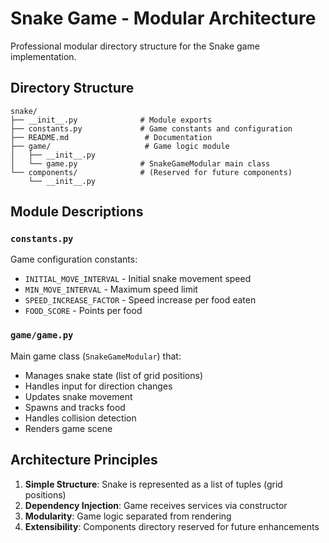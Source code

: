 # Snake Game - Modular Architecture

Professional modular directory structure for the Snake game implementation.

## Directory Structure

```
snake/
├── __init__.py              # Module exports
├── constants.py             # Game constants and configuration
├── README.md                 # Documentation
├── game/                     # Game logic module
│   ├── __init__.py
│   └── game.py              # SnakeGameModular main class
└── components/              # (Reserved for future components)
    └── __init__.py
```

## Module Descriptions

### `constants.py`
Game configuration constants:
- `INITIAL_MOVE_INTERVAL` - Initial snake movement speed
- `MIN_MOVE_INTERVAL` - Maximum speed limit
- `SPEED_INCREASE_FACTOR` - Speed increase per food eaten
- `FOOD_SCORE` - Points per food

### `game/game.py`
Main game class (`SnakeGameModular`) that:
- Manages snake state (list of grid positions)
- Handles input for direction changes
- Updates snake movement
- Spawns and tracks food
- Handles collision detection
- Renders game scene

## Architecture Principles

1. **Simple Structure**: Snake is represented as a list of tuples (grid positions)
2. **Dependency Injection**: Game receives services via constructor
3. **Modularity**: Game logic separated from rendering
4. **Extensibility**: Components directory reserved for future enhancements

